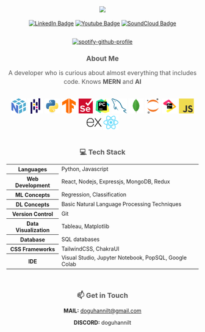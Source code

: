 
<div id="header" align="center">
  <img src="https://media.giphy.com/media/v1.Y2lkPTc5MGI3NjExa2ljZWY5NDZhaHpycHFhMXRtbGxvYTZ0dzdhcDJod3lpaG5tY3dmeSZlcD12MV9pbnRlcm5hbF9naWZfYnlfaWQmY3Q9Zw/f3iwJFOVOwuy7K6FFw/giphy.gif" width="300"/>
</div>
<br>
<div id="badges" align="center">
   <a href="https://www.linkedin.com/in/doguhan-ilter-350008258/)"><img src="https://img.shields.io/badge/LinkedIn-blue?style=for-the-badge&logo=linkedin&logoColor=white" alt="LinkedIn Badge"/></a>
   <a href="https://www.youtube.com/watch?v=8nXqcugV2Y4&t=6s"><img src="https://img.shields.io/badge/YouTube-red?style=for-the-badge&logo=youtube&logoColor=white" alt="Youtube Badge"/></a>
   <a href="https://soundcloud.com/asluna"><img src="https://img.shields.io/badge/SoundCloud-orange?style=for-the-badge&logo=soundcloud&logoColor=white" alt="SoundCloud Badge"/></a>
</div>

<br>


<div id="header" align="center">
  
  [![spotify-github-profile](https://spotify-github-profile.vercel.app/api/view?uid=rmo45iv7b4zd9l3259bhfemti&cover_image=true&theme=novatorem&show_offline=true&background_color=121212&interchange=true&bar_color=53b14f&bar_color_cover=true)](https://spotify-github-profile.vercel.app/api/view?uid=rmo45iv7b4zd9l3259bhfemti&redirect=true)

</div>



<div align="center">
  <h3 style="font-size: 18px; color: #555; margin-bottom: 10px;" align="center">About Me</h3>
  
  <p style="font-size: 16px; color: #555; line-height: 1.4; text-align: center;">
    A developer who is curious about almost everything that includes code. Knows <strong>MERN</strong> and <strong>AI</strong>
  </p>
</div>
<br>
<div align="center">
  <img src="https://github.com/devicons/devicon/blob/master/icons/numpy/numpy-original.svg"width="40" height="40" ></img>
  <img src= "https://github.com/devicons/devicon/blob/master/icons/pandas/pandas-original.svg"width="40" height="40"></img>
  <img src= "https://github.com/devicons/devicon/blob/master/icons/python/python-original.svg"width="40" height="40"></img>
  <img src= "https://github.com/devicons/devicon/blob/master/icons/tensorflow/tensorflow-original.svg"width="40" height="40"></img>
  <img src="https://github.com/devicons/devicon/blob/master/icons/selenium/selenium-original.svg"width="40" height="40"></img>
  <img src="https://github.com/devicons/devicon/blob/master/icons/pycharm/pycharm-original.svg"width="40" height="40"></img>
  <img src="https://github.com/devicons/devicon/blob/master/icons/mysql/mysql-original.svg"width="40" height="40"></img>
  <img src="https://github.com/devicons/devicon/blob/master/icons/mongodb/mongodb-original.svg"width="40" height="40"></img>
  <img src="https://github.com/devicons/devicon/blob/master/icons/jupyter/jupyter-original.svg"width="40" height="40"></img>
  <img src="https://github.com/devicons/devicon/blob/master/icons/jetbrains/jetbrains-original.svg"width="40" height="40"></img>
  <img src="https://github.com/devicons/devicon/blob/master/icons/javascript/javascript-original.svg"width="40" height="40"></img>
  <img src="https://github.com/devicons/devicon/blob/master/icons/express/express-original.svg"width="40" height="40"></img>
  <img src="https://github.com/devicons/devicon/blob/master/icons/react/react-original.svg"width="40" height="40"></img> 
</div>
<br>

  <!-- Languages and Tools section -->
  <h3 style="font-size: 18px; color: #555; margin-bottom: 10px;" align="center">💻 Tech Stack</h3>
  <div align="center">
<table>
    <tr>
      <th>Languages</th>
      <td>Python, Javascript</td>
    </tr>
    <tr>
      <th>Web Development</th>
      <td>React, Nodejs, Expressjs, MongoDB, Redux</td>
    </tr>
    <tr>
      <th>ML Concepts</th>
      <td>Regression, Classification</td>
    </tr>
    <tr>
      <th>DL Concepts</th>
      <td>Basic Natural Language Processing Techniques</td>
    </tr>
    <tr>
      <th>Version Control</th>
      <td>Git</td>
    </tr>
    <tr>
      <th>Data Visualization</th>
      <td>Tableau, Matplotlib</td>
    </tr>
    <tr>
      <th>Database</th>
      <td>SQL databases</td>
    </tr>
    <tr>
    <th>CSS Frameworks</th>
      <td>TailwindCSS, ChakraUI</td>
    </tr>
    <tr>
      <th>IDE</th>
      <td>Visual Studio, Jupyter Notebook, PopSQL, Google Colab</td>
    </tr>
  </table>
  </div>
  <br>
  <!-- Contact Information section -->
  <h3 style="font-size: 18px; color: #555; margin-bottom: 10px;" align="center">📫 Get in Touch</h3>

<div align="center">
  
  **MAIL:** doguhannilt@gmail.com
  
  **DISCORD:** doguhannilt
</div>


